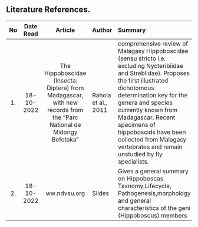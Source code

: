 Literature References.
---

No|Date Read| Article | Author | Summary | Paper-link 
:---:|:---: | :---: | :--- | :--- | :--- 
1.|18-10-2022|The Hippoboscidae (Insecta: Diptera) from Madagascar, with new records from the “Parc National de Midongy Befotaka”|Rahola et al., 2011|comprehensive review of Malagasy Hippoboscidae (sensu stricto i.e. excluding Nycteribiidae and Streblidae). Proposes the first illustrated dichotomous determination key for the genera and species currently known from Madagascar. Recent specimens of hippoboscids have been collected from Malagasy vertebrates and remain unstudied by fly specialists.|[PMC](https://www.ncbi.nlm.nih.gov/pmc/articles/PMC3671411/)
2.|18-10-2022|ww.ndvsu.org|Slides|Gives a general summary on Hippoboscas Taxnomy,Lifecycle, Pathogenesis,morphology and general characteristics of the geni (Hippoboscus) members|[SlideS](https://www.ndvsu.org/images/StudyMaterials/Parasitology/Hippoboscidae.pdf)


